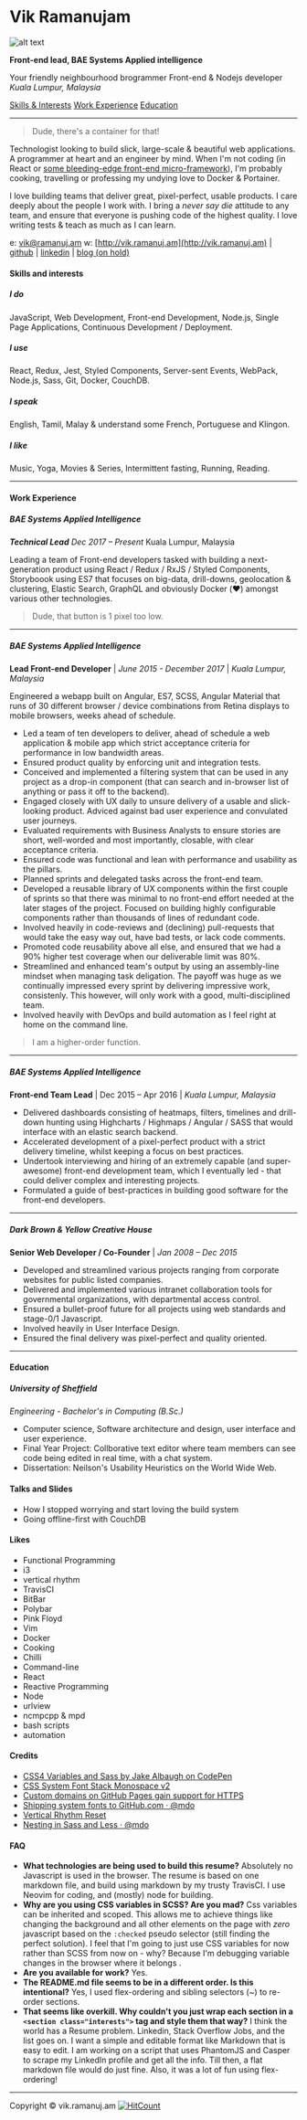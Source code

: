 # Vik Ramanujam
![alt text][logo]

**Front-end lead, BAE Systems Applied intelligence**

Your friendly neighbourhood brogrammer
Front-end & Nodejs developer
_Kuala Lumpur, Malaysia_

[Skills & Interests](#skills-and-interests)
[Work Experience](#work-experience)
[Education](#education)

---
> Dude, there's a container for that!

Technologist looking to build slick, large-scale & beautiful web applications. A programmer at heart and an engineer by mind. When I'm not coding (in React or [some bleeding-edge front-end micro-framework](https://hyperapp.js.org/)), I'm probably cooking, travelling or professing my undying love to Docker & Portainer.

I love building teams that deliver great, pixel-perfect, usable products. I care deeply about the people I work with. I bring a *never say die* attitude to any team, and ensure that everyone is pushing code of the highest quality. I love writing tests & teach as much as I can learn.

e: [vik@ramanuj.am](vik@ramanuj.am)
w: [http://vik.ramanuj.am](http://vik.ramanuj.am) | [github](https://github.com/piggyslasher) | [linkedin](https://linkedin.com/in/thevikram) | [blog (on hold)](https://web.archive.org/web/20120615003016/http://www.techgarten.com/)

#### Skills and interests

##### I do
JavaScript, Web Development, Front-end Development, Node.js, Single Page Applications, Continuous Development / Deployment.

##### I use
React, Redux, Jest, Styled Components, Server-sent Events, WebPack, Node.js, Sass, Git, Docker, CouchDB.

##### I speak
English, Tamil, Malay & understand some French, Portuguese and Klingon.

##### I like
Music, Yoga, Movies & Series, Intermittent fasting, Running, Reading.

---

#### Work Experience

##### BAE Systems Applied Intelligence
_**Technical Lead**_
_Dec 2017 – Present_
Kuala Lumpur, Malaysia

Leading a team of Front-end developers tasked with building  a next-generation product using React / Redux / RxJS / Styled Components, Storyboook using ES7 that focuses on big-data, drill-downs, geolocation & clustering, Elastic Search, GraphQL and obviously Docker (♥️) amongst various other technologies.

> Dude, that button is 1 pixel too low.
---

##### BAE Systems Applied Intelligence
**Lead Front-end Developer** | _June 2015 - December 2017_ | _Kuala Lumpur, Malaysia_

Engineered a webapp built on Angular, ES7, SCSS, Angular Material that runs of 30 different browser / device combinations from Retina displays to mobile browsers, weeks ahead of schedule.

  - Led a team of ten developers to deliver, ahead of schedule a web application & mobile app which strict acceptance criteria for performance in low bandwidth areas.
  - Ensured product quality by enforcing unit and integration tests.
  - Conceived and implemented a filtering system that can be used in any project as a drop-in component (that can search and in-browser list of anything or pass it off to the backend).
  - Engaged closely with UX daily to unsure delivery of a usable and slick-looking product. Adviced against bad user experience and convulated user journeys.
  - Evaluated requirements with Business Analysts to ensure stories are short, well-worded and most importantly, closable, with clear acceptance criteria.
  - Ensured code was functional and lean with performance and usability as the pillars.
  - Planned sprints and delegated tasks across the front-end team.
  - Developed a reusable library of UX components within the first couple of sprints so that there was minimal to no front-end effort needed at the later stages of the project. Focused on building highly configurable components rather than thousands of lines of redundant code.
  - Involved heavily in code-reviews and (declining) pull-requests that would take the easy way out, have bad tests, or lack code comments.
  - Promoted code reusability above all else, and ensured that we had a 90% higher test coverage when our deliverable limit was 80%.
  - Streamlined and enhanced team's output by using an assembly-line mindset when managing task deligation. The payoff was huge as we continually impressed every sprint by delivering impressive work, consistenly. This however, will only work with a good, multi-disciplined team.
  - Involved heavily with DevOps and build automation as I feel right at home on the command line.

> I am a higher-order function.
---

##### BAE Systems Applied Intelligence
**Front-end Team Lead** | Dec 2015 – Apr 2016 | _Kuala Lumpur, Malaysia_

  - Delivered dashboards consisting of heatmaps, filters, timelines and drill-down hunting using Highcharts / Highmaps / Angular / SASS that would interface with an elastic search backend.
  - Accelerated development of a pixel-perfect product with a strict delivery timeline, whilst keeping a focus on best practices.
  - Undertook interviewing and hiring of an extremely capable (and super-awesome) front-end development  team, which I eventually led - that could deliver complex and interesting projects.
  - Formulated a guide of best-practices in building good software for the front-end developers.

---

#####  Dark Brown & Yellow Creative House
**Senior Web Developer / Co-Founder** | _Jan 2008 – Dec 2015_

  - Developed and streamlined various projects ranging from corporate websites for public listed companies.  
  - Delivered and implemented various intranet collaboration tools for governmental organizations, with departmental access control.  
  - Ensured a bullet-proof future for all projects using web standards and stage-0/1 Javascript.  
  - Involved heavily in User Interface Design.  
  - Ensured the final delivery was pixel-perfect and quality oriented.

---

#### Education

##### University of Sheffield
_Engineering - Bachelor's in Computing (B.Sc.)_

  - Computer science, Software architecture and design, user interface and user experience.
  - Final Year Project: Collborative text editor where team members can see code being edited in real time, with a chat system.
  - Dissertation: Neilson's Usability Heuristics on the World Wide Web.

#### Talks and Slides
  - How I stopped worrying and start loving the build system
  - Going offline-first with CouchDB

#### Likes
  - Functional Programming
  - i3
  - vertical rhythm
  - TravisCI
  - BitBar
  - Polybar
  - Pink Floyd
  - Vim
  - Docker
  - Cooking
  - Chilli
  - Command-line
  - React
  - Reactive Programming
  - Node
  - urlview
  - ncmpcpp & mpd
  - bash scripts
  - automation

#### Credits
  - [CSS4 Variables and Sass by Jake Albaugh on CodePen](https://codepen.io/jakealbaugh/post/css4-variables-and-sass)
  - [CSS System Font Stack Monospace v2](https://www.client9.com/css-system-font-stack-monospace-v2/)
  - [Custom domains on GitHub Pages gain support for HTTPS](https://blog.github.com/2018-05-01-github-pages-custom-domains-https/)
  - [Shipping system fonts to GitHub.com · @mdo](http://markdotto.com/2018/02/07/github-system-fonts/)
  - [Vertical Rhythm Reset](http://jhildenbiddle.github.io/vertical-rhythm-reset/)
  - [Nesting in Sass and Less · @mdo](http://markdotto.com/2015/07/20/css-nesting/)

#### FAQ
  - **What technologies are being used to build this resume?**
    Absolutely no Javascript is used in the browser. The resume is based on one markdown file, and build using markdown by my trusty TravisCI. I use Neovim for coding, and (mostly) node for building.
  - **Why are you using CSS variables in SCSS? Are you mad?**
    Css variables can be inherited and scoped. This allows me to achieve things like changing the background and all other elements on the page with _zero_ javascript based on the `:checked` pseudo selector (still finding the perfect solution). I feel that I'm going to just use CSS variables for now rather than SCSS from now on - why? Because I'm debugging variable changes in the browser where it belongs .
  - **Are you available for work?**
    Yes.
  - **The README.md file seems to be in a different order. Is this intentional?**
    Yes, I used flex-ordering and sibling selectors (~) to re-order sections.
  - **That seems like overkill. Why couldn't you just wrap each section in a `<section class="interests">` tag and style them that way?**
    I think the world has a Resume problem. Linkedin, Stack Overflow Jobs, and the list goes on. I want a simple and editable format like Markdown that is easy to edit. I am working on a script that uses PhantomJS and Casper to scrape my LinkedIn profile and get all the info. Till then, a flat markdown file would do just fine. Also, it was a lot of fun using flex-ordering!
---
Copyright © vik.ramanuj.am [![HitCount](http://hits.dwyl.io/piggysasher/resume.svg)](http://hits.dwyl.io/piggysasher/resume)

[logo]: ./vik-ramanujam-avatar.png "Vik Ramanujam's Avatar"
